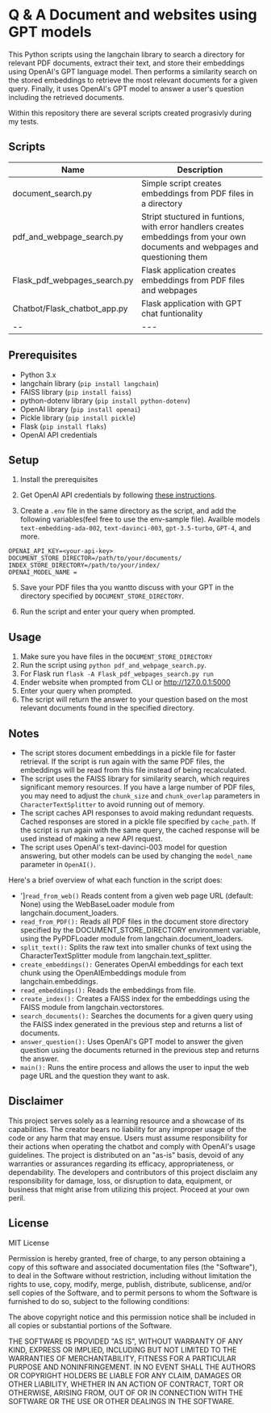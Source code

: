 

# Q & A Document and websites using GPT models

This Python scripts using the langchain library to search a directory for relevant PDF documents, extract their text, and store their embeddings using OpenAI's GPT language model. Then performs a similarity search on the stored embeddings to retrieve the most relevant documents for a given query. Finally, it uses OpenAI's GPT model to answer a user's question including the retrieved documents.

Within this repository there are several scripts created prograsivly during my tests. 

## Scripts

|Name|Description|
|----|---|
|document_search.py|Simple script creates embeddings from PDF files in a directory|
|pdf_and_webpage_search.py| Stript stuctured in funtions, with error handlers creates embeddings from your own documents and webpages and questioning them|
|Flask_pdf_webpages_search.py| Flask application creates embeddings from PDF files and webpages|
|Chatbot/Flask_chatbot_app.py|Flask application with GPT chat funtionality|
|--|---|


## Prerequisites

- Python 3.x
- langchain library (`pip install langchain`)
- FAISS library (`pip install faiss`)
- python-dotenv library (`pip install python-dotenv`)
- OpenAI library (`pip install openai`)
- Pickle library (`pip install pickle`)
- Flask (`pip install flaks`)
- OpenAI API credentials

## Setup

1. Install the prerequisites

2. Get OpenAI API credentials by following [these instructions](https://beta.openai.com/docs/developer-quickstart/your-api-keys).

3. Create a `.env` file in the same directory as the script, and add the following variables(feel free to use the env-sample file). Availble models `text-embedding-ada-002`, `text-davinci-003`, `gpt-3.5-turbo`, `GPT-4`, and more. 	

```
OPENAI_API_KEY=<your-api-key>
DOCUMENT_STORE_DIRECTOR=/path/to/your/documents/
INDEX_STORE_DIRECTORY=/path/to/your/index/
OPENAI_MODEL_NAME = 
```

5. Save your PDF files tha you wantto discuss with your GPT in the directory specified by `DOCUMENT_STORE_DIRECTORY`.

6. Run the script and enter your query when prompted.

## Usage

1. Make sure you have files in the `DOCUMENT_STORE_DIRECTORY`
2. Run the script using `python pdf_and_webpage_search.py`.
3. For Flask run `flask -A Flask_pdf_webpages_search.py run`
4. Ender website when prompted from CLI or http://127.0.0.1:5000
5. Enter your query when prompted.
6. The script will return the answer to your question based on the most relevant documents found in the specified directory.

## Notes

- The script stores document embeddings in a pickle file for faster retrieval. If the script is run again with the same PDF files, the embeddings will be read from this file instead of being recalculated.
- The script uses the FAISS library for similarity search, which requires significant memory resources. If you have a large number of PDF files, you may need to adjust the `chunk_size` and `chunk_overlap` parameters in `CharacterTextSplitter` to avoid running out of memory.
- The script caches API responses to avoid making redundant requests. Cached responses are stored in a pickle file specified by `cache_path`. If the script is run again with the same query, the cached response will be used instead of making a new API request.
- The script uses OpenAI's text-davinci-003 model for question answering, but other models can be used by changing the `model_name` parameter in `OpenAI()`.

Here's a brief overview of what each function in the script does:

- ']`read_from_web()` Reads content from a given web page URL (default: None) using the WebBaseLoader module from langchain.document_loaders.
- `read_from_PDF():` Reads all PDF files in the document store directory specified by the DOCUMENT_STORE_DIRECTORY environment variable, using the PyPDFLoader module from langchain.document_loaders.
- `split_text():` Splits the raw text into smaller chunks of text using the CharacterTextSplitter module from langchain.text_splitter.
- `create_embeddings():` Generates OpenAI embeddings for each text chunk using the OpenAIEmbeddings module from langchain.embeddings.
- `read_embeddings():` Reads the embeddings from file.
- `create_index():` Creates a FAISS index for the embeddings using the FAISS module from langchain.vectorstores.
- `search_documents():` Searches the documents for a given query using the FAISS index generated in the previous step and returns a list of documents.
- `answer_question():` Uses OpenAI's GPT model to answer the given question using the documents returned in the previous step and returns the answer.
- `main():` Runs the entire process and allows the user to input the web page URL and the question they want to ask.

## Disclaimer
This project serves solely as a learning resource and a showcase of its capabilities. The creator bears no liability for any improper usage of the code or any harm that may ensue. Users must assume responsibility for their actions when operating the chatbot and comply with OpenAI's usage guidelines. The project is distributed on an "as-is" basis, devoid of any warranties or assurances regarding its efficacy, appropriateness, or dependability. The developers and contributors of this project disclaim any responsibility for damage, loss, or disruption to data, equipment, or business that might arise from utilizing this project. Proceed at your own peril.

## License
MIT License

Permission is hereby granted, free of charge, to any person obtaining a copy of this software and associated documentation files (the "Software"), to deal in the Software without restriction, including without limitation the rights to use, copy, modify, merge, publish, distribute, sublicense, and/or sell copies of the Software, and to permit persons to whom the Software is furnished to do so, subject to the following conditions:

The above copyright notice and this permission notice shall be included in all copies or substantial portions of the Software.

THE SOFTWARE IS PROVIDED "AS IS", WITHOUT WARRANTY OF ANY KIND, EXPRESS OR IMPLIED, INCLUDING BUT NOT LIMITED TO THE WARRANTIES OF MERCHANTABILITY, FITNESS FOR A PARTICULAR PURPOSE AND NONINFRINGEMENT. IN NO EVENT SHALL THE AUTHORS OR COPYRIGHT HOLDERS BE LIABLE FOR ANY CLAIM, DAMAGES OR OTHER LIABILITY, WHETHER IN AN ACTION OF CONTRACT, TORT OR OTHERWISE, ARISING FROM, OUT OF OR IN CONNECTION WITH THE SOFTWARE OR THE USE OR OTHER DEALINGS IN THE SOFTWARE.